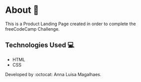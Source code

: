 # About :speech_balloon:
This is a Product Landing Page created in order to complete the freeCodeCamp Challenge. 

## Technologies Used :computer:
<ul>
    <li>HTML</li>
    <li>CSS</li>
    </ul>
    
Developed by :octocat: Anna Luisa Magalhaes. 